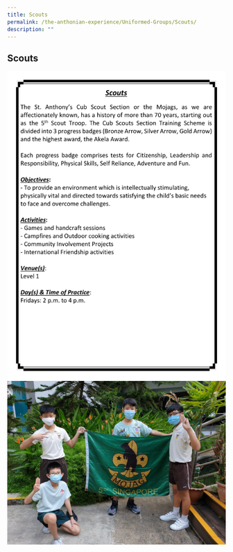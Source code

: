 ```yaml
---
title: Scouts
permalink: /the-anthonian-experience/Uniformed-Groups/Scouts/
description: ""
---
```

## Scouts

![Scouts](/images/Scouts.png)
![](/images/Scouts%204.jpeg)